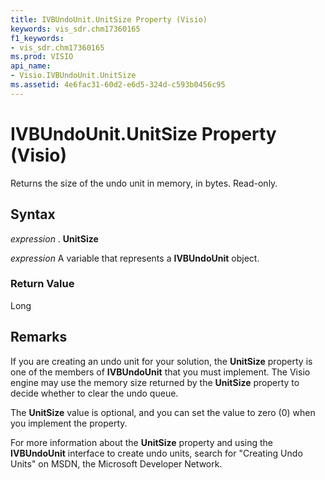 ```yaml
---
title: IVBUndoUnit.UnitSize Property (Visio)
keywords: vis_sdr.chm17360165
f1_keywords:
- vis_sdr.chm17360165
ms.prod: VISIO
api_name:
- Visio.IVBUndoUnit.UnitSize
ms.assetid: 4e6fac31-60d2-e6d5-324d-c593b0456c95
---
```



# IVBUndoUnit.UnitSize Property (Visio)

Returns the size of the undo unit in memory, in bytes. Read-only.


## Syntax

 _expression_ . **UnitSize**

 _expression_ A variable that represents a **IVBUndoUnit** object.


### Return Value

Long


## Remarks

If you are creating an undo unit for your solution, the  **UnitSize** property is one of the members of **IVBUndoUnit** that you must implement. The Visio engine may use the memory size returned by the **UnitSize** property to decide whether to clear the undo queue.

 The **UnitSize** value is optional, and you can set the value to zero (0) when you implement the property.

For more information about the  **UnitSize** property and using the **IVBUndoUnit** interface to create undo units, search for "Creating Undo Units" on MSDN, the Microsoft Developer Network.


